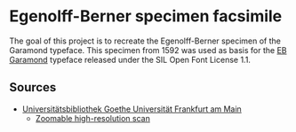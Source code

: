 # Egenolff-Berner specimen facsimile

The goal of this project is to recreate the Egenolff-Berner specimen of the Garamond typeface. This specimen from 1592 was used as basis for the [EB Garamond](https://github.com/georgd/EB-Garamond) typeface released under the SIL Open Font License 1.1.

## Sources

* [Universitätsbibliothek Goethe Universität Frankfurt am Main](https://sammlungen.ub.uni-frankfurt.de/drucke/content/titleinfo/7499387)
    * [Zoomable high-resolution scan](https://sammlungen.ub.uni-frankfurt.de/drucke/content/zoom/7499396)
